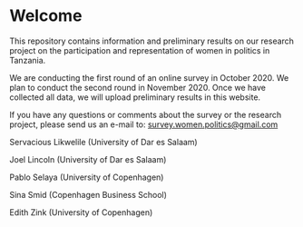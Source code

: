 # Welcome 

This repository contains information and preliminary results on our research project on the participation and representation of women in politics in Tanzania.

We are conducting the first round of an online survey in October 2020. We plan to conduct the second round in November 2020. Once we have collected all data, we will upload preliminary results in this website.

If you have any questions or comments about the survey or the research project, please send us an e-mail to: [survey.women.politics@gmail.com](mailto:survey.women.politics@gmail.com)

Servacious Likwelile (University of Dar es Salaam)

Joel Lincoln (University of Dar es Salaam)

Pablo Selaya (University of Copenhagen)

Sina Smid (Copenhagen Business School)

Edith Zink (University of Copenhagen)

